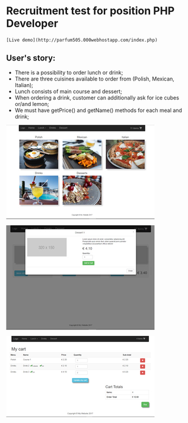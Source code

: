 # Recruitment test for position PHP Developer

	[Live demo](http://parfum505.000webhostapp.com/index.php)

## User's story:
* There is a possibility to order lunch or drink;
* There are three cuisines available to order from (Polish, Mexican, Italian);
* Lunch consists of main course and dessert;
* When ordering a drink, customer can additionally ask for ice cubes or/and lemon;
* We must have getPrice() and getName() methods for each meal and drink;

![restaurant main page](Procedural_test/public/img/restaur_main.jpg)

![restaurant addto cart](Procedural_test/public/img/restaur_add2cart.jpg)

![restaurant addto cart](Procedural_test/public/img/restaur_cart.jpg)






